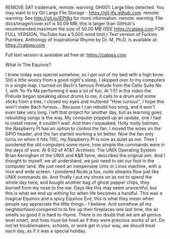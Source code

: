 REMOVE SAT trademark,
remote: warning: GH001: Large files detected. You may want to try Git Large File Storage - https://git-lfs.github.com.
remote: warning: See http://git.io/iEPt8g for more information.
remote: warning: File docs/image/cover.xcf is 50.09 MB; this is larger than GitHub's recommended maximum file size of 50.00 MB
(SEE https://catpea.com FOR FULL VERSION, YouTube has a 5,000 word limit.)
Text version of Furkies Purrkies: Anthology of Inspirational Rhyme by Dr. M, Ph.D. is available at: https://catpea.com

Full text version is available ad free at: https://catpea.com

What In The Equinox?

I knew today was special somehow,
so I got out of my bed with a high brow.
Still a little woozy from a good night's sleep,
I skipped over to my computers in a single leap.
I turned on Bach's famous Prélude from the Cello Suite No. 1,
with Yo-Yo Ma performing it was a lot of fun.
At 1:51 in the video the Prélude began speaking about drums to me,
it calls to a drum and some sticks from a tree.
I closed my eyes and muttered "How curious",
I hope this won't make Bach furious...
Because I can rebuild hos song,
and it won't even take very long.
I left that project for another day,
but as learning goes, rebuilding songs is the way.
My computer popped up an update,
one I had to install meow, it couldn't wait.
And then I squeaked, Holly molly batman,
the Raspberry PI has an option to control the fan.
I moved the wires on the GPIO header,
and the fan started working a lot better.
Now the fan only turns on when it hits 70C,
my Raspberry PI is now as quiet as me.
Then I pondered the old computers some more,
how simple the commands were in the days of yore.
At 6:02 of AT&T Archives: The UNIX Operating System Brian Kernighan of the UNIX and K&R fame,
describes the original aim.
And I thought to myself, we all understand,
we just need to set our foot in the computer land.
We just need an inexpensive Unix or Linux machine,
with a nice and wide screen.
I pondered Node.js too,
node streams flow just like UNIX commands do.
And finally I put my shoes on as not to spend the whole day here,
and bought another bag of ghost pepper chips, they burned from my nose to the ear.
Days like this may seem uneventful,
but this is what we end up withing for when life becomes a handful.
This was a magical Equinox and a spicy Equinox Eve,
this is what they mean when people say appreciate the little things - I believe.
And somehow all my neighborhood conspired to to fire up their fireplaces one last time,
the air smells so good it is hard to rhyme.
There is no doubt that we are all genius level smart,
and lives must be lived as if they were precious works of art.
Do not let troublemakers, schools, or work get in your way,
we should treat each day, as if it was a special holiday.
